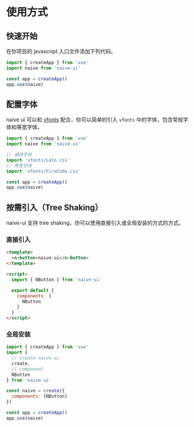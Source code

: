 <!--anchor:on-->

# 使用方式

## 快速开始

在你项目的 javascript 入口文件添加下列代码。

```js
import { createApp } from 'vue'
import naive from 'naive-ui'

const app = createApp()
app.use(naive)
```

## 配置字体

naive ui 可以和 [vfonts](https://github.com/07akioni/vfonts) 配合，你可以简单的引入 `vfonts` 中的字体，包含常规字体和等宽字体。

```js
import { createApp } from 'vue'
import naive from 'naive-ui'

// 通用字体
import 'vfonts/Lato.css'
// 等宽字体
import 'vfonts/FiraCode.css'

const app = createApp()
app.use(naive)
```

## 按需引入（Tree Shaking）

naive-ui 支持 tree shaking，你可以使用直接引入或全局安装的方式的方式。

### 直接引入

```html
<template>
  <n-button>naive-ui</n-button>
</template>

<script>
  import { NButton } from 'naive-ui'

  export default {
    components: {
      NButton
    }
  }
</script>
```

### 全局安装

```js
import { createApp } from 'vue'
import {
  // create naive ui
  create,
  // component
  NButton
} from 'naive-ui'

const naive = create({
  components: [NButton]
})

const app = createApp()
app.use(naive)
```
